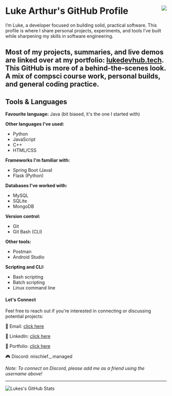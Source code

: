 # Luke Arthur's GitHub Profile  <img align="right" src="https://komarev.com/ghpvc/?username=Luke-Arthur&show_icons=true&color=blue">

I’m Luke, a developer focused on building solid, practical software. This profile is where I share personal projects, experiments, and tools I’ve built while sharpening my skills in software engineering.

Most of my projects, summaries, and live demos are linked over at my portfolio: [lukedevhub.tech](https://www.lukedevhub.tech). This GitHub is more of a behind-the-scenes look. A mix of compsci course work, personal builds, and general coding practice.
---

## Tools & Languages

**Favourite language:** Java (bit biased, it's the one I started with)

**Other languages I've used:**
- Python  
- JavaScript  
- C++  
- HTML/CSS  

**Frameworks I'm familiar with:**
- Spring Boot (Java)  
- Flask (Python)  

**Databases I've worked with:**
- MySQL  
- SQLite  
- MongoDB  

**Version control:**
- Git  
- Git Bash (CLI)

**Other tools:**
- Postman  
- Android Studio  

**Scripting and CLI:**
- Bash scripting  
- Batch scripting  
- Linux command line

#### Let's Connect
Feel free to reach out if you're interested in connecting or discussing potential projects:

📧 Email: [click here](mailto:lm678@uowmail.edu.au)  

💼 LinkedIn:  [click here](https://www.linkedin.com/in/lukemoorhouse/)

🔗 Portfolio: [click here](https://www.lukedevhub.tech/)

🎮 Discord: mischief._.managed

*Note: To connect on Discord, please add me as a friend using the username above!*

***

![Lukes's GitHub Stats](https://github-readme-stats.vercel.app/api?username=Luke-Arthur&show_icons=true&theme=dark)
